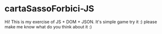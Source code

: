 # cartaSassoForbici-JS
Hi! This is my exercise of JS + DOM + JSON.
It's simple game try it :)
please make me know what do you think about it :)
